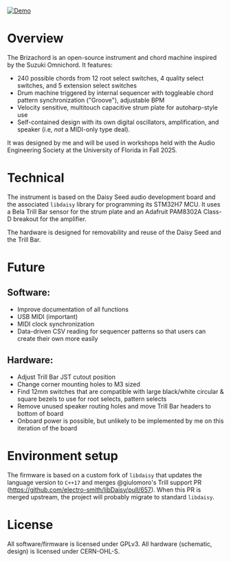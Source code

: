 [![Demo](https://img.youtube.com/vi/z-tGAeBtxNY/0.jpg)](https://www.youtube.com/watch?v=z-tGAeBtxNY)

# Overview
The Brizachord is an open-source instrument and chord machine inspired by the Suzuki Omnichord. It features:
* 240 possible chords from 12 root select switches, 4 quality select switches, and 5 extension select switches
* Drum machine triggered by internal sequencer with toggleable chord pattern synchronization ("Groove"), adjustable BPM
* Velocity sensitive, multitouch capacitive strum plate for autoharp-style use
* Self-contained design with its own digital oscillators, amplification, and speaker (i.e, *not* a MIDI-only type deal).

It was designed by me and will be used in workshops held with the Audio Engineering Society at the University of Florida in Fall 2025.

# Technical
The instrument is based on the Daisy Seed audio development board and the associated `libdaisy` library for programming its STM32H7 MCU. It uses a Bela Trill Bar sensor for the strum plate and an Adafruit PAM8302A Class-D breakout for the amplifier. 

The hardware is designed for removability and reuse of the Daisy Seed and the Trill Bar.

# Future
## Software:
* Improve documentation of all functions
* USB MIDI (important)
* MIDI clock synchronization
* Data-driven CSV reading for sequencer patterns so that users can create their own more easily

## Hardware:
* Adjust Trill Bar JST cutout position
* Change corner mounting holes to M3 sized
* Find 12mm switches that are compatible with large black/white circular & square bezels to use for root selects, pattern selects
* Remove unused speaker routing holes and move Trill Bar headers to bottom of board
* Onboard power is possible, but unlikely to be implemented by me on this iteration of the board

# Environment setup
The firmware is based on a custom fork of `libdaisy` that updates the language version to `C++17` and merges @giulomoro's Trill support PR (https://github.com/electro-smith/libDaisy/pull/657). When this PR is merged upstream, the project will probably migrate to standard `libdaisy`.

# License
All software/firmware is licensed under GPLv3.
All hardware (schematic, design) is licensed under CERN-OHL-S.